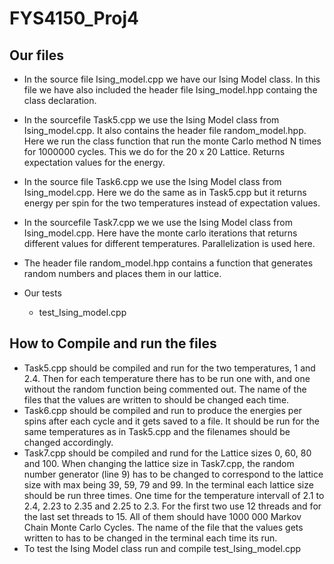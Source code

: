 # FYS4150_Proj4

## Our files

- In the source file Ising_model.cpp we have our Ising Model class. In this file we have also included the header file Ising_model.hpp containg the class declaration.
  
- In the sourcefile Task5.cpp we use the Ising Model class from Ising_model.cpp. It also contains the header file random_model.hpp. Here we run the class function that run the monte Carlo method N times for 1000000 cycles. This we do for the 20 x 20 Lattice. Returns expectation values for the energy.
  
- In the source file Task6.cpp we use the Ising Model class from Ising_model.cpp. Here we do the same as in Task5.cpp but it returns energy per spin for the two temperatures instead of expectation values.
  
- In the sourcefile Task7.cpp we we use the Ising Model class from Ising_model.cpp.  Here have the monte carlo iterations that returns different values for different temperatures. Parallelization is used here.

- The header file random_model.hpp contains a function that generates random numbers and places them in our lattice. 

- Our tests
    - test_Ising_model.cpp

## How to Compile and run the files

- Task5.cpp should be compiled and run for the two temperatures, 1 and 2.4. Then for each temperature there has to be run one with, and one without the random function being commented out. The name of the files that the values are written to should be changed each time.
- Task6.cpp should be compiled and run to produce the energies per spins after each cycle and it gets saved to a file. It should be run for the same temperatures as in Task5.cpp   and the filenames should be changed accordingly.
- Task7.cpp should be compiled and rund for the Lattice sizes 0, 60, 80 and 100.  When changing the lattice size in Task7.cpp, the random number generator (line 9) has to be changed to correspond to the lattice size with max being 39, 59, 79 and 99. In the terminal each lattice size should be run three times. One time for the temperature intervall of 2.1 to 2.4, 2.23 to 2.35 and 2.25 to 2.3. For the first two use 12 threads and for the last set threads to 15. All of them should have 1000 000 Markov Chain Monte Carlo Cycles. The  name of the file that the values gets written to has to be changed in the terminal each time its run.
- To test the Ising Model class run and compile test_Ising_model.cpp
